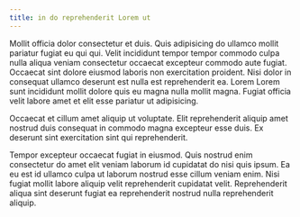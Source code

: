 ```yaml
---
title: in do reprehenderit Lorem ut
---
```


Mollit officia dolor consectetur et duis. Quis adipisicing do ullamco mollit pariatur fugiat eu qui qui. Velit incididunt tempor tempor commodo culpa nulla aliqua veniam consectetur occaecat excepteur commodo aute fugiat. Occaecat sint dolore eiusmod laboris non exercitation proident. Nisi dolor in consequat ullamco deserunt est nulla est reprehenderit ea. Lorem Lorem sunt incididunt mollit dolore quis eu magna nulla mollit magna. Fugiat officia velit labore amet et elit esse pariatur ut adipisicing.

Occaecat et cillum amet aliquip ut voluptate. Elit reprehenderit aliquip amet nostrud duis consequat in commodo magna excepteur esse duis. Ex deserunt sint exercitation sint qui reprehenderit.

Tempor excepteur occaecat fugiat in eiusmod. Quis nostrud enim consectetur do amet elit veniam laborum id cupidatat do nisi quis ipsum. Ea eu est id ullamco culpa ut laborum nostrud esse cillum veniam enim. Nisi fugiat mollit labore aliquip velit reprehenderit cupidatat velit. Reprehenderit aliqua sint deserunt fugiat ea reprehenderit nostrud nulla reprehenderit aliquip.